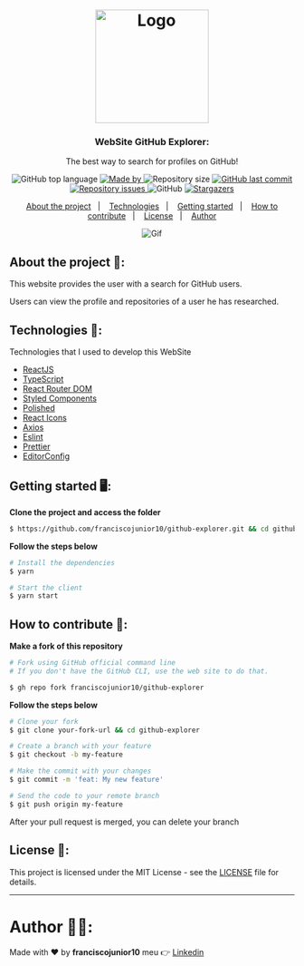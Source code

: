 <h1 align="center">
  <img alt="Logo" src="https://user-images.githubusercontent.com/33940202/86629926-7a8eaf80-bfa2-11ea-884c-e7e740f068fd.png" width="200px">
</h1>

<h3 align="center">
  WebSite GitHub Explorer:
</h3>

<p align="center">The best way to search for profiles on GitHub!</p>

<p align="center">
  <img alt="GitHub top language" src="https://img.shields.io/github/languages/top/franciscojunior10/github-explorer">

  <a href="https://www.linkedin.com/in/franciscojunior10/" target="_blank" rel="noopener noreferrer">
    <img alt="Made by" src="https://img.shields.io/badge/made%20by-franciscojunior10-blue">
  </a>

  <img alt="Repository size" src="https://img.shields.io/github/repo-size/franciscojunior10/github-explorer?color=blue">

  <a href="https://github.com/franciscojunior10/github-explorer/commits/master">
    <img alt="GitHub last commit" src="https://img.shields.io/github/last-commit/franciscojunior10/github-explorer?color=blue">
  </a>

  <a href="https://github.com/franciscojunior10/github-explorer/issues">
    <img alt="Repository issues" src="https://img.shields.io/github/issues/franciscojunior10/github-explorer?color=blue">
  </a>

  <img alt="GitHub" src="https://img.shields.io/github/license/franciscojunior10/github-explorer?color=blue">

   <a href="https://github.com/franciscojunior10/github-explorer/stargazers">
    <img alt="Stargazers" src="https://img.shields.io/github/stars/franciscojunior10/github-explorer?color=blue">
  </a>
</p>

<p align="center">
  <a href="#about-the-project-open_file_folder">About the project</a>&nbsp;&nbsp;&nbsp;|&nbsp;&nbsp;&nbsp;
  <a href="#technologies-rocket">Technologies</a>&nbsp;&nbsp;&nbsp;|&nbsp;&nbsp;&nbsp;
  <a href="#getting-started-desktop_computer">Getting started</a>&nbsp;&nbsp;&nbsp;|&nbsp;&nbsp;&nbsp;
  <a href="#how-to-contribute-thinking">How to contribute</a>&nbsp;&nbsp;&nbsp;|&nbsp;&nbsp;&nbsp;
  <a href="#license-memo">License</a>&nbsp;&nbsp;&nbsp;|&nbsp;&nbsp;&nbsp;
  <a href="#author-man_technologist">Author</a>
</p>


<p align="center">
  <img alt="Gif" src="https://user-images.githubusercontent.com/33940202/86991362-4c14fe00-c175-11ea-94bf-21e6e93446da.gif" />
</p>

## About the project :open_file_folder::

This website provides the user with a search for GitHub users.

Users can view the profile and repositories of a user he has researched.


## Technologies :rocket::

Technologies that I used to develop this WebSite

- [ReactJS](https://reactjs.org/)
- [TypeScript](https://www.typescriptlang.org/)
- [React Router DOM](https://reacttraining.com/react-router/)
- [Styled Components](https://styled-components.com/)
- [Polished](https://github.com/styled-components/polished)
- [React Icons](https://react-icons.github.io/react-icons/)
- [Axios](https://github.com/axios/axios)
- [Eslint](https://eslint.org/)
- [Prettier](https://prettier.io/)
- [EditorConfig](https://editorconfig.org/)


## Getting started :desktop_computer::
**Clone the project and access the folder**

```bash
$ https://github.com/franciscojunior10/github-explorer.git && cd github-explorer
```

**Follow the steps below**

```bash
# Install the dependencies
$ yarn

# Start the client
$ yarn start
```

## How to contribute :thinking::

**Make a fork of this repository**

```bash
# Fork using GitHub official command line
# If you don't have the GitHub CLI, use the web site to do that.

$ gh repo fork franciscojunior10/github-explorer
```

**Follow the steps below**

```bash
# Clone your fork
$ git clone your-fork-url && cd github-explorer

# Create a branch with your feature
$ git checkout -b my-feature

# Make the commit with your changes
$ git commit -m 'feat: My new feature'

# Send the code to your remote branch
$ git push origin my-feature
```

After your pull request is merged, you can delete your branch

## License :memo::

This project is licensed under the MIT License - see the [LICENSE](LICENSE) file for details.

---

# Author :man_technologist::

Made with :heart: by **franciscojunior10** meu :point_right: [Linkedin](https://www.linkedin.com/in/franciscojunior10/)
